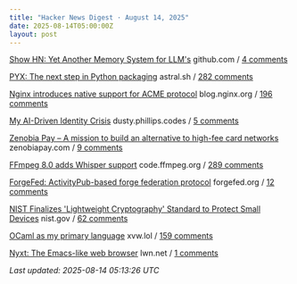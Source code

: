```yaml
---
title: "Hacker News Digest · August 14, 2025"
date: 2025-08-14T05:00:00Z
layout: post
---
```


[Show HN: Yet Another Memory System for LLM's](https://github.com/trvon/yams)  github.com / [4 comments](https://news.ycombinator.com/item?id=44896489)

[PYX: The next step in Python packaging](https://astral.sh/blog/introducing-pyx)  astral.sh / [282 comments](https://news.ycombinator.com/item?id=44892209)

[Nginx introduces native support for ACME protocol](https://blog.nginx.org/blog/native-support-for-acme-protocol)  blog.nginx.org / [196 comments](https://news.ycombinator.com/item?id=44889941)

[My AI-Driven Identity Crisis](https://dusty.phillips.codes/2025/06/08/my-ai-driven-identity-crisis/)  dusty.phillips.codes / [5 comments](https://news.ycombinator.com/item?id=44896539)

[Zenobia Pay – A mission to build an alternative to high-fee card networks](https://zenobiapay.com/blog/open-source-payments)  zenobiapay.com / [9 comments](https://news.ycombinator.com/item?id=44896085)

[FFmpeg 8.0 adds Whisper support](https://code.ffmpeg.org/FFmpeg/FFmpeg/commit/13ce36fef98a3f4e6d8360c24d6b8434cbb8869b)  code.ffmpeg.org / [289 comments](https://news.ycombinator.com/item?id=44886647)

[ForgeFed: ActivityPub-based forge federation protocol](https://forgefed.org)  forgefed.org / [12 comments](https://news.ycombinator.com/item?id=44873341)

[NIST Finalizes 'Lightweight Cryptography' Standard to Protect Small Devices](https://www.nist.gov/news-events/news/2025/08/nist-finalizes-lightweight-cryptography-standard-protect-small-devices)  nist.gov / [62 comments](https://news.ycombinator.com/item?id=44893600)

[OCaml as my primary language](https://xvw.lol/en/articles/why-ocaml.html)  xvw.lol / [159 comments](https://news.ycombinator.com/item?id=44891759)

[Nyxt: The Emacs-like web browser](https://lwn.net/Articles/1001773/)  lwn.net / [1 comments](https://news.ycombinator.com/item?id=44860080)


_Last updated: 2025-08-14 05:13:26 UTC_
